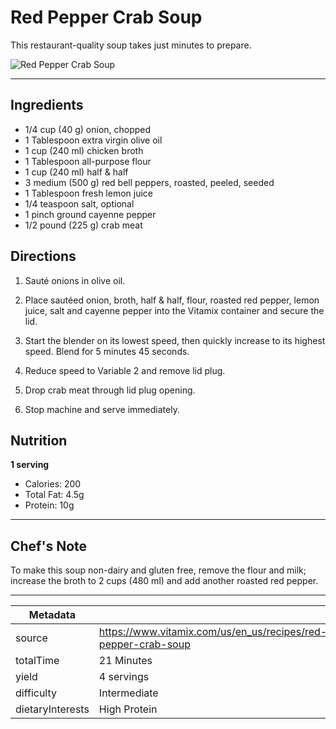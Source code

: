 # Red Pepper Crab Soup

This restaurant-quality soup takes just minutes to prepare.

![Red Pepper Crab Soup](https://www.vitamix.com/content/dam/vitamix/migration/media/recipe/rcpredpeppercrabsoup/images/redpeppercrabsoupmainjpg.jpg)

---

## Ingredients

- 1/4 cup (40 g) onion, chopped
- 1 Tablespoon extra virgin olive oil
- 1 cup (240 ml) chicken broth
- 1 Tablespoon all-purpose flour
- 1 cup (240 ml) half & half
- 3 medium (500 g) red bell peppers, roasted, peeled, seeded
- 1 Tablespoon fresh lemon juice
- 1/4 teaspoon salt, optional
- 1 pinch ground cayenne pepper
- 1/2 pound (225 g) crab meat

## Directions

1. Sauté onions in olive oil.

2. Place sautéed onion, broth, half & half, flour, roasted red pepper, lemon juice, salt and cayenne pepper into the Vitamix container and secure the lid.

3. Start the blender on its lowest speed, then quickly increase to its highest speed. Blend for 5 minutes 45 seconds.

4. Reduce speed to Variable 2 and remove lid plug.

5. Drop crab meat through lid plug opening.

6. Stop machine and serve immediately.

## Nutrition

**1 serving**

- Calories: 200
- Total Fat: 4.5g
- Protein: 10g

---

## Chef's Note

To make this soup non-dairy and gluten free, remove the flour and milk; increase the broth to 2 cups (480 ml) and add another roasted red pepper.

---

| Metadata |  |
| --- | --- |
| source | https://www.vitamix.com/us/en_us/recipes/red-pepper-crab-soup |
| totalTime | 21 Minutes |
| yield | 4 servings |
| difficulty | Intermediate |
| dietaryInterests | High Protein |
